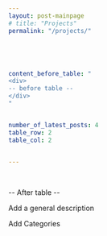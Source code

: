 ```yaml
---
layout: post-mainpage
# title: "Projects"
permalink: "/projects/"





content_before_table: "
<div> 
-- before table --
</div>
"


number_of_latest_posts: 4
table_row: 2
table_col: 2


---
```




<br>


-- After table --

Add a general description

Add Categories


